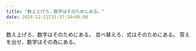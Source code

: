 ```yaml
---
title: "数え上げろ、数字はそのためにある。"
date: 2024-12-21T15:37:14+09:00
---
```

数え上げろ、数字はそのためにある。
並べ替えろ、式はそのためにある。
答えを出せ、数学はその為にある。
